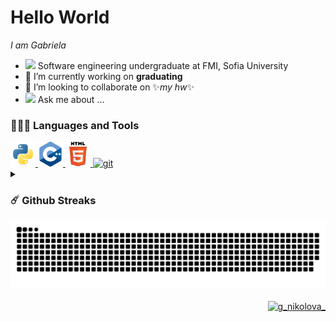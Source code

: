 <h1> Hello World </h1>

*I am Gabriela*  

- <img src="https://media.giphy.com/media/WUlplcMpOCEmTGBtBW/giphy.gif" width="40"> Software engineering undergraduate at FMI, Sofia University
- 🌱 I’m currently working on **graduating**
- 👯 I’m looking to collaborate on ✨*my hw*✨
- <img src="https://emoji.gg/assets/emoji/7279-vibecat.gif" width="25"/> Ask me about ...

<h3> 👨🏻‍💻 Languages and Tools</h3>
<a href="https://www.python.org" target="_blank"> <img src="https://raw.githubusercontent.com/devicons/devicon/master/icons/python/python-original.svg" alt="python" width="40" height="40"/> </a> 
<a href="https://www.w3schools.com/cpp/" target="_blank"> <img src="https://raw.githubusercontent.com/devicons/devicon/master/icons/cplusplus/cplusplus-original.svg" alt="cplusplus" width="40" height="40"/> </a>  
<a href="https://www.w3.org/html/" target="_blank"> <img src="https://raw.githubusercontent.com/devicons/devicon/master/icons/html5/html5-original-wordmark.svg" alt="html5" width="40" height="40"/> </a>  
<a href="https://git-scm.com/" target="_blank"> <img src="https://www.vectorlogo.zone/logos/git-scm/git-scm-icon.svg" alt="git" width="40" height="40"/> </a>  

 
<details>
  <summary><h3>☄️ Github Streaks</h3></summary>
  <a href="https://git.io/streak-stats"><img src="https://github-readme-streak-stats.herokuapp.com?user=gabriela-n&theme=transparent&hide_border=true&date_format=j%20M%5B%20Y%5D&exclude_days=Fri&fire=953553F6&dates=E0115F&stroke=9F1947&currStreakNum=E30B5C&ring=C31E56&sideNums=E30B5C&sideLabels=F33A6A&excludeDaysLabel=C21E56&currStreakLabel=F33A6A&hide_longest_streak=true" alt="GitHub Streak" /></a>
</details>

<picture>
  <source
    media="(prefers-color-scheme: dark)"
    srcset="https://raw.githubusercontent.com/gabriela-n/gabriela-n/output/github-contribution-grid-snake-dark.svg"
  />
  <source
    media="(prefers-color-scheme: light)"
    srcset="https://raw.githubusercontent.com/gabriela-n/gabriela-n/output/github-contribution-grid-snake.svg"
  />
  <img
    alt="github contribution grid snake animation"
    src="https://raw.githubusercontent.com/gabriela-n/gabriela-n/output/github-contribution-grid-snake.svg"
  />
</picture>


<p align="right">
<a href="https://instagram.com/g_nikolova_" target="blank"><img align="center" src="https://raw.githubusercontent.com/rahuldkjain/github-profile-readme-generator/master/src/images/icons/Social/instagram.svg" alt="g_nikolova_" height="30" width="40" /></a>
